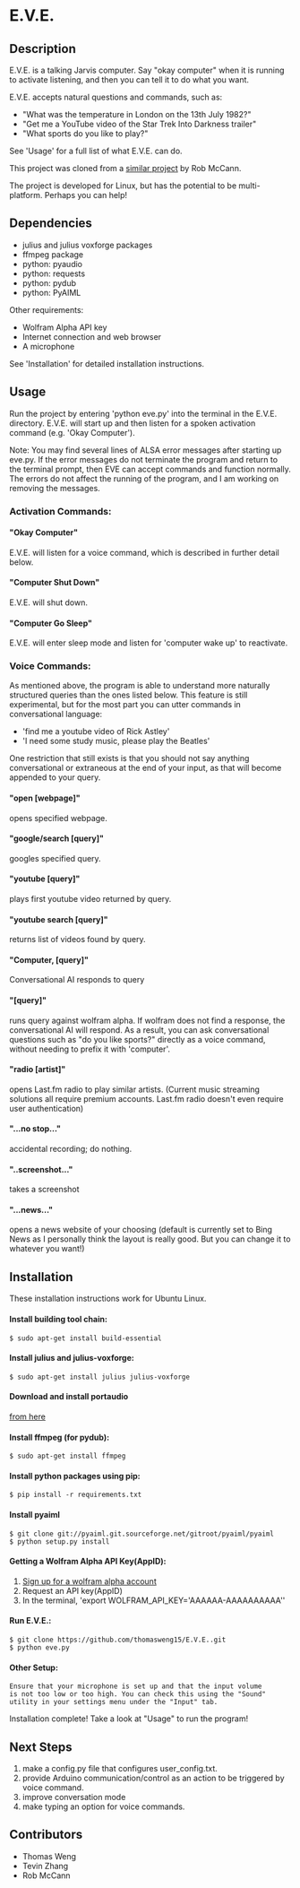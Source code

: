E.V.E.
======

Description
-----------
E.V.E. is a talking Jarvis computer. Say "okay computer" when it is running to activate listening, and then you can tell it to do what you want.

E.V.E. accepts natural questions and commands, such as:

* 	"What was the temperature in London on the 13th July 1982?"
* 	"Get me a YouTube video of the Star Trek Into Darkness trailer"
* 	"What sports do you like to play?" 

See 'Usage' for a full list of what E.V.E. can do.

This project was cloned from a [similar project](https://github.com/rob-mccann/Pi-Voice) by Rob McCann.

The project is developed for Linux, but has the potential to be multi-platform. Perhaps you can help!


Dependencies
------------
*	julius and julius voxforge packages
*	ffmpeg package
*	python: pyaudio
*	python: requests
*	python: pydub
*	python: PyAIML

Other requirements:
*	Wolfram Alpha API key
*	Internet connection and web browser
*	A microphone

See 'Installation' for detailed installation instructions.


Usage
-----
Run the project by entering 'python eve.py' into the terminal in the E.V.E. directory.
E.V.E. will start up and then listen for a spoken activation command (e.g. 'Okay Computer').

Note: You may find several lines of ALSA error messages after starting up eve.py. If the error messages do not terminate the program and return to the terminal prompt, then EVE can accept commands and function normally. The errors do not affect the running of the program, and I am working on removing the messages. 


### Activation Commands:

#### "Okay Computer" 
E.V.E. will listen for a voice command, which is described in further detail below. 

#### "Computer Shut Down" 		
E.V.E. will shut down.

#### "Computer Go Sleep"
E.V.E. will enter sleep mode and listen for 'computer wake up' to reactivate.



### Voice Commands:

As mentioned above, the program is able to understand more naturally structured queries than the ones listed below. This feature is still experimental, but for the most part you can utter commands in conversational language:

*	'find me a youtube video of Rick Astley'
*	'I need some study music, please play the Beatles'

One restriction that still exists is that you should not say anything conversational or extraneous at the end of your input, as that will become appended to your query.

#### "open [webpage]" 
opens specified webpage.

#### "google/search [query]"
googles specified query.

#### "youtube [query]"
plays first youtube video returned by query.

#### "youtube search [query]"
returns list of videos found by query.

#### "Computer, [query]"
Conversational AI responds to query

#### "[query]"
runs query against wolfram alpha. If wolfram does not find a response, the conversational AI will respond. As a result, you can ask conversational questions such as "do you like sports?" directly as a voice command, without needing to prefix it with 'computer'.

#### "radio [artist]"
opens Last.fm radio to play similar artists. (Current music streaming solutions all require premium accounts. Last.fm radio doesn't even require user authentication)

#### "...no stop..."
accidental recording; do nothing.

#### "..screenshot..."
takes a screenshot

#### "...news..."
opens a news website of your choosing (default is currently set to Bing News as I personally think the layout is really good. But you can change it to whatever you want!)



Installation 
------------
These installation instructions work for Ubuntu Linux.

#### Install building tool chain:
`$ sudo apt-get install build-essential`

#### Install julius and julius-voxforge:
`$ sudo apt-get install julius julius-voxforge`

#### Download and install portaudio
[from here](http://www.portaudio.com/download.html)

#### Install ffmpeg (for pydub):
`$ sudo apt-get install ffmpeg`

#### Install python packages using pip:
`$ pip install -r requirements.txt`

#### Install pyaiml
	$ git clone git://pyaiml.git.sourceforge.net/gitroot/pyaiml/pyaiml
	$ python setup.py install

#### Getting a Wolfram Alpha API Key(AppID):
1. [Sign up for a wolfram alpha account](https://developer.wolframalpha.com/portal/apisignup.html)
2. Request an API key(AppID)
3. In the terminal, 'export WOLFRAM_API_KEY='AAAAAA-AAAAAAAAAA''

#### Run E.V.E.:
	$ git clone https://github.com/thomasweng15/E.V.E..git
	$ python eve.py

#### Other Setup:
	Ensure that your microphone is set up and that the input volume 
	is not too low or too high. You can check this using the "Sound" 
	utility in your settings menu under the "Input" tab.

Installation complete! Take a look at "Usage" to run the program!


Next Steps
----------
1. 	make a config.py file that configures user_config.txt.
2.  provide Arduino communication/control as an action to be triggered by voice command.
3. 	improve conversation mode
5. 	make typing an option for voice commands.


Contributors
------------
*	Thomas Weng
*	Tevin Zhang
*	Rob McCann
            